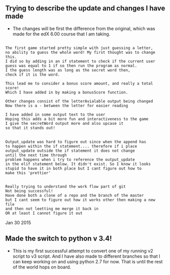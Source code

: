 ## Trying to describe the update and changes I have made ##

- The changes will be first the difference from the original,
which was made for the edX 6.00 course that I am taking.

##
    The first game started pretty simple with just guessing a letter,
    no ability to guess the whole word! My first thought was to change this.
    I did so by adding in an if statement to check if the current user
    guess was equal to 1 if so then run the program as normal.
    I the guess length was as long as the secret word then,
    check if it is the word.
    
    This lead me to consider a bonus score amount, and really a total score!
    Which I have added in by making a bonusScore function.
    
    Other changes consist of the letterAvialable output being changed
    Now there is a - between the letter for easier reading
    
    I have added in some output text to the user
    Hoping this adds a bit more fun and interactiveness to the game
    I give the secretWord output more and also upcase it 
    so that it stands out!
    
##
    Output_update was hard to figure out since when the append has
    to happen within the if statement.... therefore if i place
    output_update outside the if statement it does not change 
    until the next time through
    problem happens when i try to reference the output_update 
    in the elif statement below. It didn't exist. So I know it looks 
    stupid to have it in both place but I cant figure out how to 
    make this 'prettier'
    
## 
    Really trying to understand the work flow part of git 
    Not being successful!
    Have done both a clone of a repo and the branch of the master 
    but I cant seem to figure out how it works other then making a new file
    and then not leetting me merge it back in
    OR at least I cannot figure it out
    
    
Jan 30 2015

## Made the switch to python v 3.4!

* This is my first successful attempt to convert one of my running v2 script
  to v3 script. And I have also made to different branches so that I can 
  keep working on and using python 2.7 for now. That is until the rest of the 
  world hops on board.
